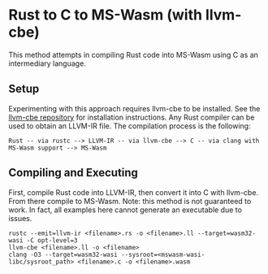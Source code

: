 # Rust to C to MS-Wasm (with llvm-cbe)

This method attempts in compiling Rust code into MS-Wasm using C as an intermediary language. 

## Setup

Experimenting with this approach requires llvm-cbe to be installed. See the [llvm-cbe repository](https://github.com/JuliaHubOSS/llvm-cbe) for installation instructions. Any Rust compiler can be used to obtain an LLVM-IR file. The compilation process is the following:

```
Rust -- via rustc --> LLVM-IR -- via llvm-cbe --> C -- via clang with MS-Wasm support --> MS-Wasm
```

## Compiling and Executing

First, compile Rust code into LLVM-IR, then convert it into C with llvm-cbe. From there compile to MS-Wasm. Note: this method is not guaranteed to work. In fact, all examples here cannot generate an executable due to issues.

```
rustc --emit=llvm-ir <filename>.rs -o <filename>.ll --target=wasm32-wasi -C opt-level=3
llvm-cbe <filename>.ll -o <filename>
clang -O3 --target=wasm32-wasi --sysroot=<mswasm-wasi-libc/sysroot_path> <filename>.c -o <filename>.wasm
```
